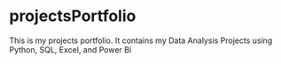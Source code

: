 # projectsPortfolio
This is my projects portfolio. It contains my Data Analysis Projects using Python, SQL, Excel, and Power Bi
